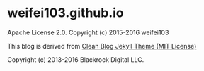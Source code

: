 # weifei103.github.io

Apache License 2.0.
Copyright (c) 2015-2016 weifei103

This blog is derived from [Clean Blog Jekyll Theme (MIT License)](https://github.com/BlackrockDigital/startbootstrap-clean-blog-jekyll/)

Copyright (c) 2013-2016 Blackrock Digital LLC.